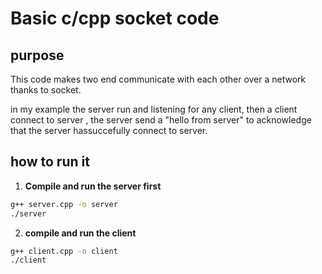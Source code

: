 # Basic c/cpp socket code

## purpose

This code makes two end communicate with each other over a network thanks to socket.

in my example the server run and listening for any client, then a client connect to server , the server send a "hello from server" to acknowledge that the server hassuccefully connect to server.

## how to run it

1. **Compile and run the server first**

```bash
g++ server.cpp -o server
./server
```

2. **compile and run the client**

```bash
g++ client.cpp -o client 
./client
```
